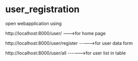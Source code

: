 # user_registration
open webapplication using 

http://localhost:8000/user/    --->for home page

http://localhost:8000/user/register  ----->for user data form

http://localhost:8000/user/all   ------>for user list in table
